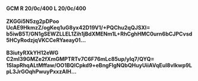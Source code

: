 #### GCM R 20/0c/400 L 20/0c/400
**ZKGGi5N5zg2pDPoo**<br/>**UcAE9HkmzZ/ogKeq1uG8yx42D19V1/+PQChu2qQJSXI=**<br/>**b5iwB5T/GN1gSEWZLLEL1Zih1jBdXMENm1L+RhCghHMC0urn6bCJPCvsd5HCyRodzjqVKCCeRYaeay01...**<br/><br/>
**B3iutyRXkYH12eWG**<br/>**C2mI39GMZe2fXmGMPTRTv7C6F76mLc85up/yIq7/QYQ=**<br/>**1SlapRhqALtMffaw/OO1BQICpkd9+eBngFlgNQbQHuyUiiAVqEul8vIkwp9LpL3JrGOqhPwuyPxxzAIH...**